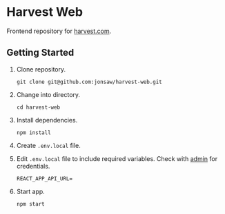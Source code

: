# Harvest Web
Frontend repository for [harvest.com](https://www.harvestklang.com/).

## Getting Started
1. Clone repository.

    ```
    git clone git@github.com:jonsaw/harvest-web.git
    ```

1. Change into directory.

    ```
    cd harvest-web
    ```

1. Install dependencies.

    ```
    npm install
    ```

1. Create `.env.local` file.

1. Edit `.env.local` file to include required variables. Check with [admin](mailto:jon.saw@gmail.com) for credentials.

    ```
    REACT_APP_API_URL=
    ```

1. Start app.

    ```
    npm start
    ```
